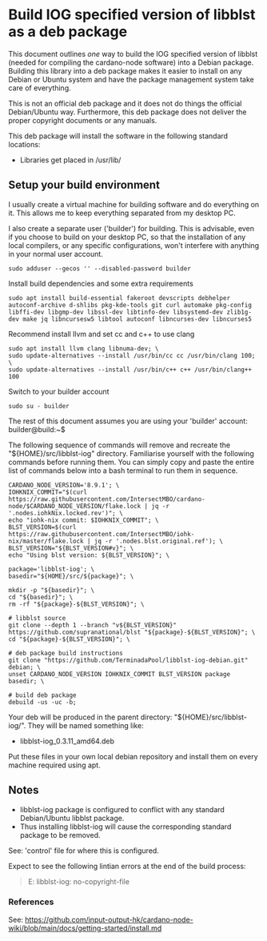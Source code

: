 # Build IOG specified version of libblst as a deb package
This document outlines _one_ way to build the IOG specified version of libblst (needed for compiling the cardano-node software) into a Debian package.  Building this library into a deb package makes it easier to install on any Debian or Ubuntu system and have the package management system take care of everything.

This is not an official deb package and it does not do things the official Debian/Ubuntu way.  Furthermore, this deb package does not deliver the proper copyright documents or any manuals.

This deb package will install the software in the following standard locations:

* Libraries get placed in /usr/lib/

## Setup your build environment
I usually create a virtual machine for building software and do everything on it.  This allows me to keep everything separated from my desktop PC.

I also create a separate user ('builder') for building.  This is advisable, even if you choose to build on your desktop PC, so that the installation of any local compilers, or any specific configurations, won't interfere with anything in your normal user account.
```
sudo adduser --gecos '' --disabled-password builder
```

Install build dependencies and some extra requirements
```
sudo apt install build-essential fakeroot devscripts debhelper autoconf-archive d-shlibs pkg-kde-tools git curl automake pkg-config libffi-dev libgmp-dev libssl-dev libtinfo-dev libsystemd-dev zlib1g-dev make jq libncursesw5 libtool autoconf libncurses-dev libncurses5
```

Recommend install llvm and set cc and c++ to use clang
```
sudo apt install llvm clang libnuma-dev; \
sudo update-alternatives --install /usr/bin/cc cc /usr/bin/clang 100; \
sudo update-alternatives --install /usr/bin/c++ c++ /usr/bin/clang++ 100
```

Switch to your builder account
```
sudo su - builder
```

The rest of this document assumes you are using your 'builder' account:  
builder@build:~$

The following sequence of commands will remove and recreate the "${HOME}/src/libblst-iog" directory.  Familiarise yourself with the following commands before running them.  You can simply copy and paste the entire list of commands below into a bash terminal to run them in sequence.
```
CARDANO_NODE_VERSION='8.9.1'; \
IOHKNIX_COMMIT="$(curl https://raw.githubusercontent.com/IntersectMBO/cardano-node/$CARDANO_NODE_VERSION/flake.lock | jq -r '.nodes.iohkNix.locked.rev')"; \
echo "iohk-nix commit: $IOHKNIX_COMMIT"; \
BLST_VERSION=$(curl https://raw.githubusercontent.com/IntersectMBO/iohk-nix/master/flake.lock | jq -r '.nodes.blst.original.ref'); \
BLST_VERSION="${BLST_VERSION#v}"; \
echo "Using blst version: ${BLST_VERSION}"; \

package='libblst-iog'; \
basedir="${HOME}/src/${package}"; \

mkdir -p "${basedir}"; \
cd "${basedir}"; \
rm -rf "${package}-${BLST_VERSION}"; \

# libblst source
git clone --depth 1 --branch "v${BLST_VERSION}" https://github.com/supranational/blst "${package}-${BLST_VERSION}"; \
cd "${package}-${BLST_VERSION}"; \

# deb package build instructions
git clone "https://github.com/TerminadaPool/libblst-iog-debian.git" debian; \
unset CARDANO_NODE_VERSION IOHKNIX_COMMIT BLST_VERSION package basedir; \

# build deb package
debuild -us -uc -b;
```

Your deb will be produced in the parent directory: "${HOME}/src/libblst-iog/".  They will be named something like:  
* libblst-iog_0.3.11_amd64.deb

Put these files in your own local debian repository and install them on every machine required using apt.

## Notes
* libblst-iog package is configured to conflict with any standard Debian/Ubuntu libblst package.
* Thus installing libblst-iog will cause the corresponding standard package to be removed.

See: 'control' file for where this is configured.

Expect to see the following lintian errors at the end of the build process:  
> E: libblst-iog: no-copyright-file  


### References
See: https://github.com/input-output-hk/cardano-node-wiki/blob/main/docs/getting-started/install.md

